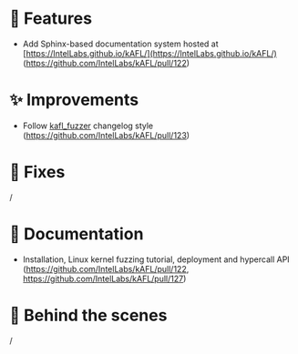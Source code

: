 # 🌟 Features

- Add Sphinx-based documentation system hosted at [https://IntelLabs.github.io/kAFL/](https://IntelLabs.github.io/kAFL/) (https://github.com/IntelLabs/kAFL/pull/122)

# ✨ Improvements

- Follow [kafl_fuzzer](https://github.com/IntelLabs/kafl.fuzzer) changelog style (https://github.com/IntelLabs/kAFL/pull/123)

# 🔧 Fixes

/

# 📖 Documentation

- Installation, Linux kernel fuzzing tutorial, deployment and hypercall API (https://github.com/IntelLabs/kAFL/pull/122, https://github.com/IntelLabs/kAFL/pull/127)

# 🧰 Behind the scenes

/
